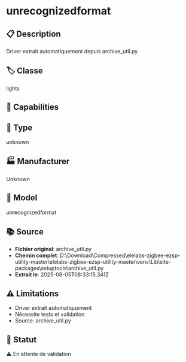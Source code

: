 # unrecognizedformat

## 📋 Description
Driver extrait automatiquement depuis archive_util.py

## 🏷️ Classe
lights

## 🔧 Capabilities


## 📡 Type
unknown

## 🏭 Manufacturer
Unknown

## 📱 Model
unrecognizedformat

## 📚 Source
- **Fichier original**: archive_util.py
- **Chemin complet**: D:\Download\Compressed\elelabs-zigbee-ezsp-utility-master\elelabs-zigbee-ezsp-utility-master\venv\Lib\site-packages\setuptools\archive_util.py
- **Extrait le**: 2025-08-05T08:33:15.341Z

## ⚠️ Limitations
- Driver extrait automatiquement
- Nécessite tests et validation
- Source: archive_util.py

## 🚀 Statut
⚠️ En attente de validation
